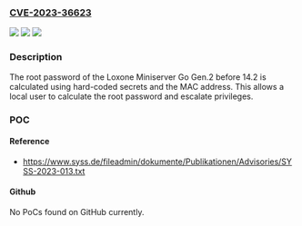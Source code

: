 ### [CVE-2023-36623](https://cve.mitre.org/cgi-bin/cvename.cgi?name=CVE-2023-36623)
![](https://img.shields.io/static/v1?label=Product&message=n%2Fa&color=blue)
![](https://img.shields.io/static/v1?label=Version&message=n%2Fa&color=blue)
![](https://img.shields.io/static/v1?label=Vulnerability&message=n%2Fa&color=brighgreen)

### Description

The root password of the Loxone Miniserver Go Gen.2 before 14.2 is calculated using hard-coded secrets and the MAC address. This allows a local user to calculate the root password and escalate privileges.

### POC

#### Reference
- https://www.syss.de/fileadmin/dokumente/Publikationen/Advisories/SYSS-2023-013.txt

#### Github
No PoCs found on GitHub currently.

